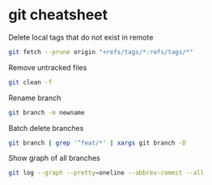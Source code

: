 # git cheatsheet

Delete local tags that do not exist in remote
```bash
git fetch --prune origin "+refs/tags/*:refs/tags/*"
```

Remove untracked files
```bash
git clean -f
```

Rename branch
```bash
git branch -m newname
```

Batch delete branches
```bash
git branch | grep '^feat/*' | xargs git branch -D
```

Show graph of all branches
```bash
git log --graph --pretty=oneline --abbrev-commit --all
```
